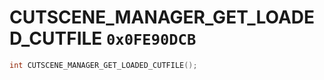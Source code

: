 # CUTSCENE_MANAGER_GET_LOADED_CUTFILE `0x0FE90DCB`

```cpp
int CUTSCENE_MANAGER_GET_LOADED_CUTFILE();
```